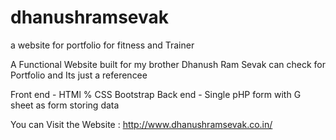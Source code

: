 # dhanushramsevak
a website for portfolio for fitness and Trainer 

A Functional Website built for my brother Dhanush Ram Sevak can check for Portfolio and Its just a referencee

Front end - HTMl % CSS Bootstrap
Back end - Single pHP form with  G sheet as form storing data


You can Visit the Website : http://www.dhanushramsevak.co.in/
